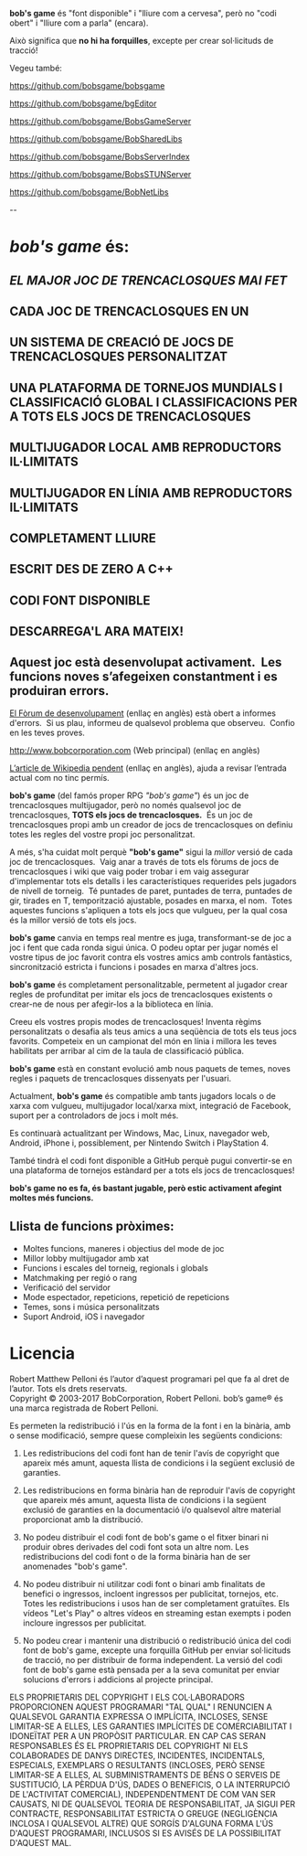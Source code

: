 **bob's game** és "font disponible" i "lliure com a cervesa", però no "codi obert" i "lliure com a parla" (encara).

Això significa que **no hi ha forquilles**, excepte per crear sol·licituds de tracció!

Vegeu també:

https://github.com/bobsgame/bobsgame

https://github.com/bobsgame/bgEditor

https://github.com/bobsgame/BobsGameServer

https://github.com/bobsgame/BobSharedLibs

https://github.com/bobsgame/BobsServerIndex

https://github.com/bobsgame/BobsSTUNServer

https://github.com/bobsgame/BobNetLibs


--

# *bob's game* és:

## *EL MAJOR JOC DE TRENCACLOSQUES MAI FET*

## CADA JOC DE TRENCACLOSQUES EN UN

## UN SISTEMA DE CREACIÓ DE JOCS DE TRENCACLOSQUES PERSONALITZAT

## UNA PLATAFORMA DE TORNEJOS MUNDIALS I CLASSIFICACIÓ GLOBAL I CLASSIFICACIONS PER A TOTS ELS JOCS DE TRENCACLOSQUES

## MULTIJUGADOR LOCAL AMB REPRODUCTORS IL·LIMITATS

## MULTIJUGADOR EN LÍNIA AMB REPRODUCTORS IL·LIMITATS

## COMPLETAMENT LLIURE

## ESCRIT DES DE ZERO A C++

## CODI FONT DISPONIBLE

## DESCARREGA'L ARA MATEIX!

## Aquest joc està desenvolupat activament.  Les funcions noves s’afegeixen constantment i es produiran errors.

[El Fòrum de desenvolupament](http://bobsgame.com/forum) (enllaç en anglès) està obert a informes d'errors.  Si us plau, informeu de qualsevol problema que observeu.  Confio en les teves proves.

http://www.bobcorporation.com (Web principal) (enllaç en anglès)

[L’article de Wikipedia pendent](https://en.wikipedia.org/w/index.php?title=Bob%27s_Game&oldid=713042467) (enllaç en anglès), ajuda a revisar l’entrada actual com no tinc permís.

**bob's game** (del famós proper RPG *"bob's game"*) és un joc de trencaclosques multijugador, però no només qualsevol joc de trencaclosques, **TOTS els jocs de trencaclosques.**  És un joc de trencaclosques propi amb un creador de jocs de trencaclosques on definiu totes les regles del vostre propi joc personalitzat.

A més, s'ha cuidat molt perquè **"bob's game"** sigui la *millor* versió de cada joc de trencaclosques.  Vaig anar a través de tots els fòrums de jocs de trencaclosques i wiki que vaig poder trobar i em vaig assegurar d'implementar tots els detalls i les característiques requerides pels jugadors de nivell de torneig.  Té puntades de paret, puntades de terra, puntades de gir, tirades en T, temporització ajustable, posades en marxa, el nom.  Totes aquestes funcions s'apliquen a tots els jocs que vulgueu, per la qual cosa és la millor versió de tots els jocs.

**bob's game** canvia en temps real mentre es juga, transformant-se de joc a joc i fent que cada ronda sigui única.  O podeu optar per jugar només el vostre tipus de joc favorit contra els vostres amics amb controls fantàstics, sincronització estricta i funcions i posades en marxa d'altres jocs.

**bob's game** és completament personalitzable, permetent al jugador crear regles de profunditat per imitar els jocs de trencaclosques existents o crear-ne de nous per afegir-los a la biblioteca en línia.

Creeu els vostres propis modes de trencaclosques!  Inventa règims personalitzats o desafia als teus amics a una seqüència de tots els teus jocs favorits.  Competeix en un campionat del món en línia i millora les teves habilitats per arribar al cim de la taula de classificació pública.

**bob's game** està en constant evolució amb nous paquets de temes, noves regles i paquets de trencaclosques dissenyats per l'usuari.

Actualment, **bob's game** és compatible amb tants jugadors locals o de xarxa com vulgueu, multijugador local/xarxa mixt, integració de Facebook, suport per a controladors de jocs i molt més.

Es continuarà actualitzant per Windows, Mac, Linux, navegador web, Android, iPhone i, possiblement, per Nintendo Switch i PlayStation 4.

També tindrà el codi font disponible a GitHub perquè pugui convertir-se en una plataforma de tornejos estàndard per a tots els jocs de trencaclosques!

**bob's game no es fa, és bastant jugable, però estic activament afegint moltes més funcions.**

## Llista de funcions pròximes:
* Moltes funcions, maneres i objectius del mode de joc
* Millor lobby multijugador amb xat
* Funcions i escales del torneig, regionals i globals
* Matchmaking per regió o rang
* Verificació del servidor
* Mode espectador, repeticions, repetició de repeticions
* Temes, sons i música personalitzats
* Suport Android, iOS i navegador

# Licencia
Robert Matthew Pelloni és l’autor d’aquest programari pel que fa al dret de l’autor. Tots els drets reservats.<br />
Copyright © 2003-2017 BobCorporation, Robert Pelloni. bob’s game® és una marca registrada de Robert Pelloni.

Es permeten la redistribució i l'ús en la forma de la font i en la binària, amb o sense modificació, sempre quese compleixin les següents condicions:

1. Les redistribucions del codi font han de tenir l'avís de copyright que apareix més amunt, aquesta llista de condicions i la següent exclusió de garanties.

2. Les redistribucions en forma binària han de reproduir l'avís de copyright que apareix més amunt, aquesta llista de condicions i la següent exclusió de garanties en la documentació i/o qualsevol altre material proporcionat amb la distribució.

3. No podeu distribuir el codi font de bob's game o el fitxer binari ni produir obres derivades del codi font sota un altre nom. Les redistribucions del codi font o de la forma binària han de ser anomenades "bob's game".

4. No podeu distribuir ni utilitzar codi font o binari amb finalitats de benefici o ingressos, incloent ingressos per publicitat, tornejos, etc. Totes les redistribucions i usos han de ser completament gratuïtes. Els vídeos "Let's Play" o altres vídeos en streaming estan exempts i poden incloure ingressos per publicitat.

5. No podeu crear i mantenir una distribució o redistribució única del codi font de bob's game, excepte una forquilla GitHub per enviar sol·licituds de tracció, no per distribuir de forma independent. La versió del codi font de bob's game està pensada per a la seva comunitat per enviar solucions d'errors i addicions al projecte principal.

ELS PROPRIETARIS DEL COPYRIGHT I ELS COL·LABORADORS PROPORCIONEN AQUEST PROGRAMARI "TAL QUAL" I RENUNCIEN A QUALSEVOL GARANTIA EXPRESSA O IMPLÍCITA, INCLOSES, SENSE LIMITAR-SE A ELLES, LES GARANTIES IMPLÍCITES DE COMERCIABILITAT I IDONEÏTAT PER A UN PROPÒSIT PARTICULAR. EN CAP CAS SERAN RESPONSABLES ÉS EL PROPRIETARIS DEL COPYRIGHT NI ELS COLABORADES DE DANYS DIRECTES, INCIDENTES, INCIDENTALS, ESPECIALS, EXEMPLARS O RESULTANTS (INCLOSES, PERÒ SENSE LIMITAR-SE A ELLES, AL SUBMINISTRAMENTS DE BÉNS O SERVEIS DE SUSTITUCIÓ, LA PÈRDUA D'ÚS, DADES O BENEFICIS, O LA INTERRUPCIÓ DE L'ACTIVITAT COMERCIAL), INDEPENDENTMENT DE COM VAN SER CAUSATS, NI DE QUALSEVOL TEORIA DE RESPONSABILITAT, JA SIGUI PER CONTRACTE, RESPONSABILITAT ESTRICTA O GREUGE (NEGLIGÈNCIA INCLOSA I QUALSEVOL ALTRE) QUE SORGÍS D'ALGUNA FORMA L'ÚS D'AQUEST PROGRAMARI, INCLUSOS SI ES AVISÉS DE LA POSSIBILITAT D'AQUEST MAL.

